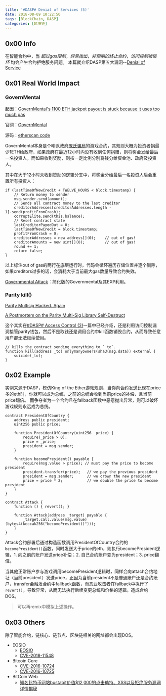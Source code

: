 ```yaml
---
title: '#DASP# Denial of Services (5)'
date: 2018-08-09 10:22:50
tags: [BlockChain, DASP]
categories: [区块链]
---
```


## 0x00 Info

在智能合约中，当 *超过gas限制*，*异常抛出*，*非预期的终止合约*，*访问控制被破坏* 均会产生合约拒绝服务问题。
本篇就介绍DASP第五大漏洞--[Denial of Service](https://www.dasp.co/#item-5)

<!-- more -->

## 0x01 Real World Impact

### GovernMental

起因：[GovernMental's 1100 ETH jackpot payout is stuck because it uses too much gas](https://www.reddit.com/r/ethereum/comments/4ghzhv/governmentals_1100_eth_jackpot_payout_is_stuck/)

官网：[GovernMental](http://governmental.github.io/GovernMental/)

源码：[etherscan code](https://etherscan.io/address/0xf45717552f12ef7cb65e95476f217ea008167ae3#code)

GovernMental本身是个嘲讽政府[庞氏骗局](https://baike.baidu.com/item/%E5%BA%9E%E6%B0%8F%E9%AA%97%E5%B1%80)的游戏合约，其规则大概为投资者捐最少1ETH给政府，如果政府在最近12小时内没有收到任何捐赠，则将奖金发给最后一名投资人，而如果收到奖励，则按一定比例分别将钱分给资金池、政府及投资人。

其中在大于12小时未收到赞助的逻辑分支中，将奖金分给最后一名投资人后会重置所有投资人：
```solidity
if (lastTimeOfNewCredit + TWELVE_HOURS < block.timestamp) {
    // Return money to sender
    msg.sender.send(amount);
    // Sends all contract money to the last creditor
    creditorAddresses[creditorAddresses.length - 1].send(profitFromCrash);
    corruptElite.send(this.balance);
    // Reset contract state
    lastCreditorPayedOut = 0;
    lastTimeOfNewCredit = block.timestamp;
    profitFromCrash = 0;
    creditorAddresses = new address[](0);    // out of gas!
    creditorAmounts = new uint[](0);         // out of gas!
    round += 1;
    return false;
}
```
以上标注out of gas的两行在底层运行时，代码会循环遍历存储位置并逐个删除，如果creditors过多的话，会消耗大于当前最大gas数量导致合约失效。

[Governmental Attack](http://blockchain.unica.it/projects/ethereum-survey/attacks.html#governmental)：简化版的Governmental及其EXP利用。

### Parity kill()

[Parity Multisig Hacked. Again](https://medium.com/chain-cloud-company-blog/parity-multisig-hack-again-b46771eaa838)

[A Postmortem on the Parity Multi-Sig Library Self-Destruct](https://paritytech.io/a-postmortem-on-the-parity-multi-sig-library-self-destruct/)

这个其实在[#DASP# Access Control (3)](https://houugen.fun/2018/07/24/DASP-Access-Control-3/#more)一篇中已经介绍，还是利用访问控制漏洞接管parity钱包，然后不是取钱还是调用合约中kill函数销毁合约，从而导致任意用户都无法继续使用。
```solidity
// kills the contract sending everything to `_to`.
function kill(address _to) onlymanyowners(sha3(msg.data)) external {
    suicide(_to);
}
```

## 0x02 Example

实例来源于DASP，模仿King of the Ether游戏规则，当你向合约发送比现在price多的eth时，你就可以成为总统，之前的总统会收到当前price的补偿，且当前price翻倍。
而争夺者为一个合约且在fallback函数中恶意抛出异常，则可以破坏游戏规则永远成为总统。

```solidity
contract PresidentOfCountry {
    address public president;
    uint256 public price;

    function PresidentOfCountry(uint256 _price) {
        require(_price > 0);
        price = _price;
        president = msg.sender;
    }

    function becomePresident() payable {
        require(msg.value > price); // must pay the price to become president
        president.transfer(price);   // we pay the previous president
        president = msg.sender;      // we crown the new president
        price = price * 2;           // we double the price to become president
    }
}

contract Attack {
    function () { revert(); }

    function Attack(address _target) payable {
        _target.call.value(msg.value)(bytes4(keccak256("becomePresident()")));
    }
}
```

Attack合约部署后通过构造函数调用PresidentOfCountry合约的`becomePresident()`函数，同时发送大于price的eth，则执行becomePresident逻辑，1. 向之前的账户发送price补偿；2. 自己合约账户变为president；3. price翻倍。

当其他正常账户参与游戏调用becomePresident逻辑时，同样会向attach合约地址（当前president）发送price，正因为当前president不是普通账户还是合约账户，transfer会触发合约中fallback函数，而恶业攻击者在fallback中执行了`revert()`，导致异常，从而无法执行后续变更总统和价格的逻辑。造成合约DOS。
> 可以再remix中模拟上述操作。

## 0x03 Others

除了智能合约，链核心、链节点、区块链相关的网址都会出现DOS。
* EOSIO
    + [EOSIO](https://github.com/EOSIO/eos/issues/3497)
    + [CVE-2018-11548](https://cve.mitre.org/cgi-bin/cvename.cgi?name=CVE-2018-11548)
* Bitcoin Core
    + [CVE-2016-10724](https://cve.mitre.org/cgi-bin/cvename.cgi?name=CVE-2016-10724)
    + [CVE-2016-10725](https://cve.mitre.org/cgi-bin/cvename.cgi?name=CVE-2016-10725)
* BitCoin Web
    + [知名比特币网站bustabit价值$12,000的点击劫持、XSS以及拒绝服务漏洞详情揭秘 ](https://mp.weixin.qq.com/s/ymgchNB7k1apjcA_f5iVFg)
